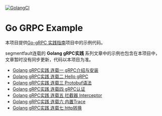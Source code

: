 [![GolangCI](https://golangci.com/badges/github.com/jegoo/go-grpc-practice-guide.svg)](https://golangci.com)

# Go GRPC Example

本项目提供[Go-gRPC 实践指南](https://github.com/jergoo/go-grpc-practice-guide)项目中的示例代码。

segmentfault连载的 **Golang gRPC实践** 系列文章中的示例也包含在本项目中，文章暂时没有同步更新，代码以本项目为准。

* [Golang gRPC实践 连载一 gRPC介绍与安装](https://segmentfault.com/a/1190000007880647)
* [Golang gRPC实践 连载二 Hello gRPC](https://segmentfault.com/a/1190000007909829)
* [Golang gRPC实践 连载三 Protobuf语法](https://segmentfault.com/a/1190000007917576)
* [Golang gRPC实践 连载四 gRPC认证](https://segmentfault.com/a/1190000007933303)
* [Golang gRPC实践 连载五 拦截器 Interceptor](https://segmentfault.com/a/1190000007997759)
* [Golang gRPC实践 连载六 内置Trace](https://segmentfault.com/a/1190000008087436)  
* [Golang gRPC实践 连载七 http转换](https://segmentfault.com/a/1190000008106582)
